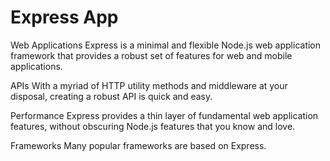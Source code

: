# Express App

Web Applications
Express is a minimal and flexible Node.js web application framework that provides a robust set of features for web and mobile applications.

APIs
With a myriad of HTTP utility methods and middleware at your disposal, creating a robust API is quick and easy.

Performance
Express provides a thin layer of fundamental web application features, without obscuring Node.js features that you know and love.

Frameworks
Many popular frameworks are based on Express.